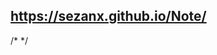 
## https://sezanx.github.io/Note/






<!-- https://drive.google.com/drive/folders/1XElsU8R8JXMZ0M1Sy30VZdTvrliPLOrl?usp=sharing -->
 /*  */
